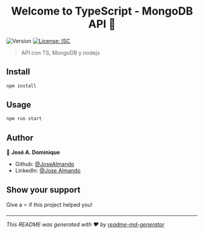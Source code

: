 <h1 align="center">Welcome to TypeScript - MongoDB API 👋</h1>
<p>
  <img alt="Version" src="https://img.shields.io/badge/version-0.0.1-blue.svg?cacheSeconds=2592000" />
  <a href="#" target="_blank">
    <img alt="License: ISC" src="https://img.shields.io/badge/License-ISC-yellow.svg" />
  </a>
</p>

> API con TS, MongoDB y nodejs

## Install

```sh
npm install
```

## Usage

```sh
npm run start
```

## Author

👤 **José A. Dominique**

* Github: [@JoseAlmando](https://github.com/JoseAlmando)
* LinkedIn: [@Jose Almando](https://linkedin.com/in/JoseAlmando)

## Show your support

Give a ⭐️ if this project helped you!

***
_This README was generated with ❤️ by [readme-md-generator](https://github.com/kefranabg/readme-md-generator)_
